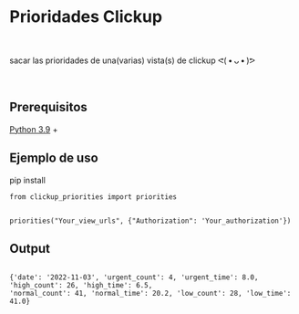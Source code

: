 # Prioridades Clickup 

<br>

sacar las prioridades de una(varias) vista(s) de clickup ᕙ( • ᴗ • )ᕗ

<br>

## Prerequisitos

   [Python 3.9](https://www.python.org/downloads/release/python-390/) +


## Ejemplo de uso

pip install 

```
from clickup_priorities import priorities


priorities("Your_view_urls", {"Authorization": 'Your_authorization'})

```
## Output
```

{'date': '2022-11-03', 'urgent_count': 4, 'urgent_time': 8.0, 'high_count': 26, 'high_time': 6.5, 
'normal_count': 41, 'normal_time': 20.2, 'low_count': 28, 'low_time': 41.0}

```

<br>